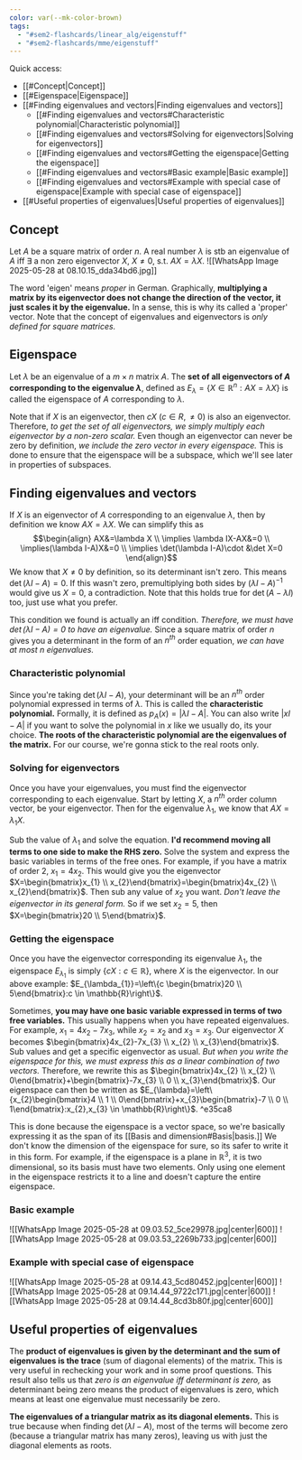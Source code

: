 ```yaml
---
color: var(--mk-color-brown)
tags:
  - "#sem2-flashcards/linear_alg/eigenstuff"
  - "#sem2-flashcards/mme/eigenstuff"
---
```

Quick access:
- [[#Concept|Concept]]
- [[#Eigenspace|Eigenspace]]
- [[#Finding eigenvalues and vectors|Finding eigenvalues and vectors]]
	- [[#Finding eigenvalues and vectors#Characteristic polynomial|Characteristic polynomial]]
	- [[#Finding eigenvalues and vectors#Solving for eigenvectors|Solving for eigenvectors]]
	- [[#Finding eigenvalues and vectors#Getting the eigenspace|Getting the eigenspace]]
	- [[#Finding eigenvalues and vectors#Basic example|Basic example]]
	- [[#Finding eigenvalues and vectors#Example with special case of eigenspace|Example with special case of eigenspace]]
- [[#Useful properties of eigenvalues|Useful properties of eigenvalues]]

## Concept
Let $A$ be a square matrix of order $n$. A real number $\lambda$ is stb an eigenvalue of $A$ iff $\exists$ a non zero eigenvector $X$, $X\ne 0$, s.t. $AX=\lambda X$.
![[WhatsApp Image 2025-05-28 at 08.10.15_dda34bd6.jpg]]

The word 'eigen' means *proper* in German. Graphically, **multiplying a matrix by its eigenvector does not change the direction of the vector, it just scales it by the eigenvalue.** In a sense, this is why its called a 'proper' vector. Note that the concept of eigenvalues and eigenvectors is *only defined for square matrices.*

## Eigenspace
Let $\lambda$ be an eigenvalue of a $m\times n$ matrix $A$. The **set of all eigenvectors of $A$ corresponding to the eigenvalue $\lambda$**, defined as $E_{\lambda} = \{X \in \mathbb{R}^{n}: AX=\lambda X\}$ is called the eigenspace of $A$ corresponding to $\lambda$.

Note that if $X$ is an eigenvector, then $cX$ ($c \in R, \ne 0$) is also an eigenvector. Therefore, *to get the set of all eigenvectors, we simply multiply each eigenvector by a non-zero scalar.* Even though an eigenvector can never be zero by definition, *we include the zero vector in every eigenspace.* This is done to ensure that the eigenspace will be a subspace, which we'll see later in properties of subspaces. 

## Finding eigenvalues and vectors
If $X$ is an eigenvector of $A$ corresponding to an eigenvalue $\lambda$, then by definition we know $AX=\lambda X$. We can simplify this as
$$\begin{align}
AX&=\lambda X \\
\implies \lambda IX-AX&=0 \\
\implies(\lambda I-A)X&=0 \\ 
\implies \det(\lambda I-A)\cdot &\det X=0
\end{align}$$
We know that $X\ne 0$ by definition, so its determinant isn't zero. This means $\det(\lambda I-A)=0$. If this wasn't zero, premultiplying both sides by $(\lambda I-A)^{-1}$ would give us $X=0$, a contradiction. Note that this holds true for $\det(A-\lambda I)$ too, just use what you prefer.

This condition we found is actually an iff condition. *Therefore, we must have $\det(\lambda I-A)=0$ to have an eigenvalue.* Since a square matrix of order $n$ gives you a determinant in the form of an $n^{th}$ order equation, *we can have at most $n$ eigenvalues.* 

### Characteristic polynomial
Since you're taking $\det(\lambda I-A)$, your determinant will be an $n^{th}$ order polynomial expressed in terms of $\lambda$. This is called the **characteristic polynomial.** Formally, it is defined as $p_{A}(x)=|\lambda I-A|$. You can also write $|xI-A|$ if you want to solve the polynomial in $x$ like we usually do, its your choice. **The roots of the characteristic polynomial are the eigenvalues of the matrix.** For our course, we're gonna stick to the real roots only.

### Solving for eigenvectors
Once you have your eigenvalues, you must find the eigenvector corresponding to each eigenvalue. Start by letting $X$, a $n^{th}$ order column vector, be your eigenvector. Then for the eigenvalue $\lambda_{1}$, we know that $AX=\lambda_{1}X$.

Sub the value of $\lambda_{1}$ and solve the equation. **I'd recommend moving all terms to one side to make the RHS zero.** Solve the system and express the basic variables in terms of the free ones. For example, if you have a matrix of order 2, $x_{1}=4x_{2}$. This would give you the eigenvector $X=\begin{bmatrix}x_{1} \\ x_{2}\end{bmatrix}=\begin{bmatrix}4x_{2} \\ x_{2}\end{bmatrix}$. Then sub any value of $x_{2}$ you want. *Don't leave the eigenvector in its general form.* So if we set $x_{2}=5$, then $X=\begin{bmatrix}20 \\ 5\end{bmatrix}$.

### Getting the eigenspace
Once you have the eigenvector corresponding its eigenvalue $\lambda_{1}$, the eigenspace $E_{\lambda_{1}}$ is simply $\{cX:c\in \mathbb{R}\}$, where $X$ is the eigenvector. In our above example: $E_{\lambda_{1}}=\left\{c \begin{bmatrix}20 \\ 5\end{bmatrix}:c \in \mathbb{R}\right\}$.

Sometimes, **you may have one basic variable expressed in terms of two free variables.** This usually happens when you have repeated eigenvalues. For example, $x_{1}=4x_{2}-7x_{3}$, while $x_{2}=x_{2}$ and $x_{3}=x_{3}$. Our eigenvector $X$ becomes $\begin{bmatrix}4x_{2}-7x_{3} \\ x_{2} \\ x_{3}\end{bmatrix}$. Sub values and get a specific eigenvector as usual. *But when you write the eigenspace for this, we must express this as a linear combination of two vectors.* Therefore, we rewrite this as $\begin{bmatrix}4x_{2} \\ x_{2} \\ 0\end{bmatrix}+\begin{bmatrix}-7x_{3} \\ 0 \\ x_{3}\end{bmatrix}$. Our eigenspace can then be written as $E_{\lambda}=\left\{x_{2}\begin{bmatrix}4 \\ 1 \\ 0\end{bmatrix}+x_{3}\begin{bmatrix}-7 \\ 0 \\ 1\end{bmatrix}:x_{2},x_{3} \in \mathbb{R}\right\}$. ^e35ca8

This is done because the eigenspace is a vector space, so we're basically expressing it as the span of its [[Basis and dimension#Basis|basis.]] We don't know the dimension of the eigenspace for sure, so its safer to write it in this form. For example, if the eigenspace is a plane in $\mathbb{R}^{3}$, it is two dimensional, so its basis must have two elements. Only using one element in the eigenspace restricts it to a line and doesn't capture the entire eigenspace.

### Basic example
![[WhatsApp Image 2025-05-28 at 09.03.52_5ce29978.jpg|center|600]]
![[WhatsApp Image 2025-05-28 at 09.03.53_2269b733.jpg|center|600]]

### Example with special case of eigenspace
![[WhatsApp Image 2025-05-28 at 09.14.43_5cd80452.jpg|center|600]]
![[WhatsApp Image 2025-05-28 at 09.14.44_9722c171.jpg|center|600]]
![[WhatsApp Image 2025-05-28 at 09.14.44_8cd3b80f.jpg|center|600]]

## Useful properties of eigenvalues
The **product of eigenvalues is given by the determinant and the sum of eigenvalues is the trace** (sum of diagonal elements) of the matrix. This is very useful in rechecking your work and in some proof questions. This result also tells us that *zero is an eigenvalue iff determinant is zero,* as determinant being zero means the product of eigenvalues is zero, which means at least one eigenvalue must necessarily be zero.

**The eigenvalues of a triangular matrix as its diagonal elements.** This is true because when finding $\det(\lambda I-A)$, most of the terms will become zero (because a triangular matrix has many zeros), leaving us with just the diagonal elements as roots.

